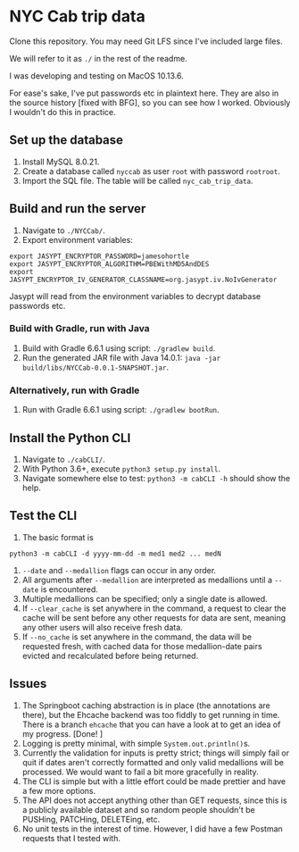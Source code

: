 # NYC Cab trip data

Clone this repository. You may need Git LFS since I've included large files.

We will refer to it as `./` in the rest of the readme.

I was developing and testing on MacOS 10.13.6.

For ease's sake, I've put passwords etc in plaintext here. They are also in the source history [fixed with BFG], so you can see how I worked. Obviously I wouldn't do this in practice.

## Set up the database
1. Install MySQL 8.0.21.
1. Create a database called `nyccab` as user `root` with password `rootroot`.
1. Import the SQL file. The table will be called `nyc_cab_trip_data`.

## Build and run the server
1. Navigate to `./NYCCab/`.
1. Export environment variables:
```
export JASYPT_ENCRYPTOR_PASSWORD=jamesohortle
export JASYPT_ENCRYPTOR_ALGORITHM=PBEWithMD5AndDES
export JASYPT_ENCRYPTOR_IV_GENERATOR_CLASSNAME=org.jasypt.iv.NoIvGenerator
```
Jasypt will read from the environment variables to decrypt database passwords etc.

### Build with Gradle, run with Java
1. Build with Gradle 6.6.1 using script: `./gradlew build`.
1. Run the generated JAR file with Java 14.0.1: `java -jar build/libs/NYCCab-0.0.1-SNAPSHOT.jar`.

### Alternatively, run with Gradle
1. Run with Gradle 6.6.1 using script: `./gradlew bootRun`.

## Install the Python CLI
1. Navigate to `./cabCLI/`.
1. With Python 3.6+, execute `python3 setup.py install`.
1. Navigate somewhere else to test: `python3 -m cabCLI -h` should show the help.

## Test the CLI
1. The basic format is
```
python3 -m cabCLI -d yyyy-mm-dd -m med1 med2 ... medN
```
1. `--date` and `--medallion` flags can occur in any order.
1. All arguments after `--medallion` are interpreted as medallions until a `--date` is encountered.
1. Multiple medallions can be specified; only a single date is allowed.
1. If `--clear_cache` is set anywhere in the command, a request to clear the cache will be sent before any other requests for data are sent, meaning any other users will also receive fresh data.
1. If `--no_cache` is set anywhere in the command, the data will be requested fresh, with cached data for those medallion-date pairs evicted and recalculated before being returned.

## Issues
1. The Springboot caching abstraction is in place (the annotations are there), but the Ehcache backend was too fiddly to get running in time. There is a branch `ehcache` that you can have a look at to get an idea of my progress. [Done! ]
1. Logging is pretty minimal, with simple `System.out.println()`s. 
1. Currently the validation for inputs is pretty strict; things will simply fail or quit if dates aren't correctly formatted and only valid medallions will be processed. We would want to fail a bit more gracefully in reality.
1. The CLI is simple but with a little effort could be made prettier and have a few more options.
1. The API does not accept anything other than GET requests, since this is a publicly available dataset and so random people shouldn't be PUSHing, PATCHing, DELETEing, etc.
1. No unit tests in the interest of time. However, I did have a few Postman requests that I tested with.
